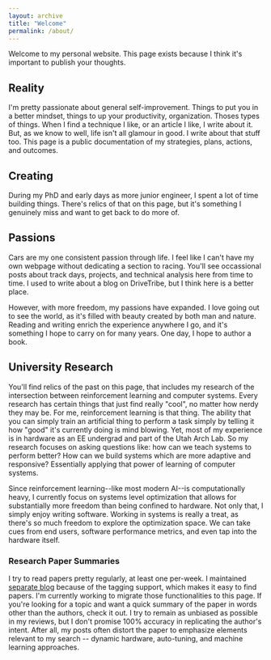 ```yaml
---
layout: archive
title: "Welcome"
permalink: /about/
---
```


Welcome to my personal website. This page exists because I think it's important to publish your thoughts. 

## Reality

I'm pretty passionate about general self-improvement. Things to put you in a better mindset, things to up your productivity, organization. Thoses types of things. When I find a technique I like, or an article I like, I write about it. But, as we know to well, life isn't all glamour in good. I write about that stuff too. This page is a public documentation of my strategies, plans, actions, and outcomes. 

## Creating

During my PhD and early days as more junior engineer, I spent a lot of time building things. There's relics of that on this page, but it's something I genuinely miss and want to get back to do more of. 

## Passions

Cars are my one consistent passion through life. I feel like I can't have my own webpage without dedicating a section to racing. You'll see occassional posts about track days, projects, and technical analysis here from time to time. I used to write about a blog on DriveTribe, but I think here is a better place. 

However, with more freedom, my passions have expanded. I love going out to see the world, as it's filled with beauty created by both man and nature. Reading and writing enrich the experience anywhere I go, and it's something I hope to carry on for many years. One day, I hope to author a book. 

## University Research

You'll find relics of the past on this page, that includes my research of the intersection between reinforcement learning and computer systems. Every research has certain things that just find really "cool", no matter how nerdy they may be. For me, reinforcement learning is that thing. The ability that you can simply train an artificial thing to perform a task simply by telling it how "good" it's currently doing is mind blowing. Yet, most of my experience is in hardware as an EE undergrad and part of the Utah Arch Lab. So my research focuses on asking questions like: how can we teach systems to perform better? How can we build systems which are more adaptive and responsive? Essentially applying that power of learning of computer systems. 

Since reinforcement learning--like most modern AI--is computationally heavy, I currently focus on systems level optimization that allows for substantially more freedom than being confined to hardware. Not only that, I simply enjoy writing software. Working in systems is really a treat, as there's so much freedom to explore the optimization space. We can take cues from end users, software performance metrics, and even tap into the hardware itself. 


### Research Paper Summaries

I try to read papers pretty regularly, at least one per-week. I maintained [separate blog][3] because of the tagging support, which makes it easy to find papers. I'm currently working to migrate those functionalities
to this page. If you're looking for a topic and want a quick summary of the paper in words other than the authors, check it out. I try to remain as unbiased as possible in my reviews, but I don't promise 100% accuracy in replicating the author's intent. After all, my posts often distort the paper to emphasize elements relevant to my search -- dynamic hardware, auto-tuning, and machine learning approaches. 

[1]:https://drivetribe.com/t/session-mk7-PQFprP-6Q-eXd3PCgeH3IQ?iid=G5crKxWjQiqBwNXlbjSg0w
[2]:datadrivenmotorsport.com
[3]:https://researchdoneright.blogspot.com/
